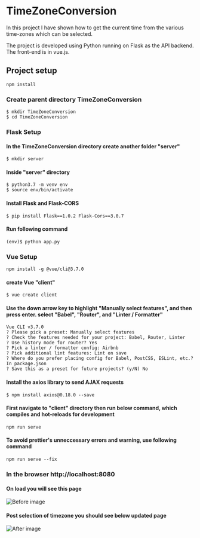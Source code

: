 # TimeZoneConversion
In this project I have shown how to get the current time from the various time-zones which can be selected.

The project is developed using Python running on Flask as the API backend.
The front-end is in vue.js.

## Project setup
```
npm install
```
### Create parent directory TimeZoneConversion
```
$ mkdir TimeZoneConversion
$ cd TimeZoneConversion
```

### Flask Setup
#### In the TimeZoneConversion directory create another folder "server"
```
$ mkdir server
```

#### Inside "server" directory
```
$ python3.7 -m venv env
$ source env/bin/activate
```

#### Install Flask and Flask-CORS
```
$ pip install Flask==1.0.2 Flask-Cors==3.0.7
```

#### Run following command 
```
(env)$ python app.py
```

### Vue Setup
```
npm install -g @vue/cli@3.7.0
```

#### create Vue "client"
```
$ vue create client
```

#### Use the down arrow key to highlight "Manually select features", and then press enter. select "Babel", "Router", and "Linter / Formatter"
```
Vue CLI v3.7.0
? Please pick a preset: Manually select features
? Check the features needed for your project: Babel, Router, Linter
? Use history mode for router? Yes
? Pick a linter / formatter config: Airbnb
? Pick additional lint features: Lint on save
? Where do you prefer placing config for Babel, PostCSS, ESLint, etc.? In package.json
? Save this as a preset for future projects? (y/N) No
```
#### Install the axios library to send AJAX requests
```
$ npm install axios@0.18.0 --save
```

#### First navigate to "client" directory then run below command, which compiles and hot-reloads for development
```
npm run serve
```
#### To avoid prettier's unneccessary errors and warning, use following command
```
npm run serve --fix
```

### In the browser http://localhost:8080
#### On load you will see this page 
![Before image](https://github.com/Khushboosah/TimeZoneConversion/blob/master/client/src/assets/Screen%20Shot%202020-07-27%20at%208.47.33%20PM.png)

#### Post selection of timezone you should see below updated page 
![After image](https://github.com/Khushboosah/TimeZoneConversion/blob/master/client/src/assets/Screen%20Shot%202020-07-27%20at%208.48.10%20PM.png)
